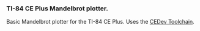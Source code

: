 ### TI-84 CE Plus Mandelbrot plotter.

Basic Mandelbrot plotter for the TI-84 CE Plus. Uses the [CEDev Toolchain](https://github.com/CE-Programming/toolchain).

